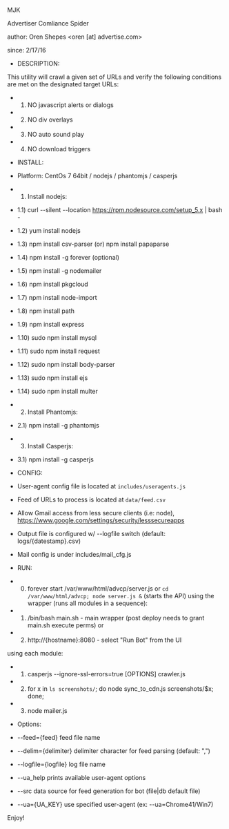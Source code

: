 
MJK

Advertiser Comliance Spider 

author: Oren Shepes <oren [at] advertise.com>

since: 2/17/16


- DESCRIPTION:

This utility will crawl a given set of URLs and verify the following conditions are met on 
the designated target URLs:
- 1) NO javascript alerts or dialogs 
- 2) NO div overlays
- 3) NO auto sound play
- 4) NO download triggers

- INSTALL:

- Platform: CentOs 7 64bit / nodejs / phantomjs / casperjs

- 1) Install nodejs: 
- 1.1) curl --silent --location https://rpm.nodesource.com/setup_5.x | bash -
- 1.2) yum install nodejs
- 1.3) npm install csv-parser (or) npm install papaparse
- 1.4) npm install -g forever (optional)
- 1.5) npm install -g nodemailer
- 1.6) npm install pkgcloud
- 1.7) npm install node-import
- 1.8) npm install path
- 1.9) npm install express
- 1.10) sudo npm install mysql
- 1.11) sudo npm install request
- 1.12) sudo npm install body-parser
- 1.13) sudo npm install ejs
- 1.14) sudo npm install multer

- 2) Install Phantomjs:
- 2.1) npm install -g phantomjs

- 3) Install Casperjs:
- 3.1) npm install -g casperjs

- CONFIG:

- User-agent config file is located at `includes/useragents.js`
- Feed of URLs to process is located at `data/feed.csv`
- Allow Gmail access from less secure clients (i.e: node), https://www.google.com/settings/security/lesssecureapps
- Output file is configured w/ --logfile switch (default: logs/{datestamp}.csv)
- Mail config is under includes/mail_cfg.js

- RUN:

- 0) forever start /var/www/html/advcp/server.js or `cd /var/www/html/advcp; node server.js &` (starts the API)
using the wrapper (runs all modules in a sequence):
- 1) /bin/bash main.sh - main wrapper (post deploy needs to grant main.sh execute perms)
or
- 2) http://{hostname}:8080 - select "Run Bot" from the UI

using each module:
- 1) casperjs --ignore-ssl-errors=true [OPTIONS] crawler.js
- 2) for x in `ls screenshots/`; do node sync_to_cdn.js screenshots/$x; done;
- 3) node mailer.js

- Options:

- --feed={feed} feed file name
- --delim={delimiter} delimiter character for feed parsing (default: ",")
- --logfile={logfile} log file name
- --ua_help prints available user-agent options
- --src data source for feed generation for bot (file|db default file)
- --ua={UA_KEY} use specified user-agent (ex: --ua=Chrome41/Win7)

Enjoy!
